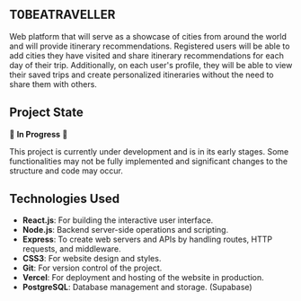 ## T0BEATRAVELLER

Web platform that will serve as a showcase of cities from around the world and will provide itinerary recommendations. 
Registered users will be able to add cities they have visited and share itinerary recommendations for each day of their trip. Additionally, on each user's profile, they will be able to view their saved trips and create personalized itineraries without the need to share them with others.


## Project State

🚧 **In Progress** 🚧

This project is currently under development and is in its early stages. Some functionalities may not be fully implemented and significant changes to the structure and code may occur.


## Technologies Used

- **React.js**: For building the interactive user interface.
- **Node.js**: Backend server-side operations and scripting.
- **Express**: To create web servers and APIs by handling routes, HTTP requests, and middleware.
- **CSS3**: For website design and styles.
- **Git**: For version control of the project.
- **Vercel**: For deployment and hosting of the website in production.
- **PostgreSQL**: Database management and storage. (Supabase)


<!-- ## Preview

[T0BEATRAVELLER](https://www.tobeatraveller.com/) -->